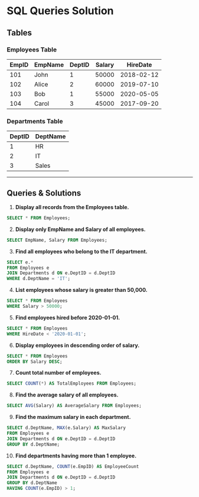 # SQL Queries Solution

## Tables

### Employees Table
| EmpID | EmpName | DeptID | Salary | HireDate   |
|-------|---------|--------|--------|------------|
| 101   | John    | 1      | 50000  | 2018-02-12 |
| 102   | Alice   | 2      | 60000  | 2019-07-10 |
| 103   | Bob     | 1      | 55000  | 2020-05-05 |
| 104   | Carol   | 3      | 45000  | 2017-09-20 |

### Departments Table
| DeptID | DeptName |
|--------|----------|
| 1      | HR       |
| 2      | IT       |
| 3      | Sales    |

---

## Queries & Solutions

1. **Display all records from the Employees table.**
```sql
SELECT * FROM Employees;
```

2. **Display only EmpName and Salary of all employees.**
```sql
SELECT EmpName, Salary FROM Employees;
```

3. **Find all employees who belong to the IT department.**
```sql
SELECT e.*
FROM Employees e
JOIN Departments d ON e.DeptID = d.DeptID
WHERE d.DeptName = 'IT';
```

4. **List employees whose salary is greater than 50,000.**
```sql
SELECT * FROM Employees
WHERE Salary > 50000;
```

5. **Find employees hired before 2020-01-01.**
```sql
SELECT * FROM Employees
WHERE HireDate < '2020-01-01';
```

6. **Display employees in descending order of salary.**
```sql
SELECT * FROM Employees
ORDER BY Salary DESC;
```

7. **Count total number of employees.**
```sql
SELECT COUNT(*) AS TotalEmployees FROM Employees;
```

8. **Find the average salary of all employees.**
```sql
SELECT AVG(Salary) AS AverageSalary FROM Employees;
```

9. **Find the maximum salary in each department.**
```sql
SELECT d.DeptName, MAX(e.Salary) AS MaxSalary
FROM Employees e
JOIN Departments d ON e.DeptID = d.DeptID
GROUP BY d.DeptName;
```

10. **Find departments having more than 1 employee.**
```sql
SELECT d.DeptName, COUNT(e.EmpID) AS EmployeeCount
FROM Employees e
JOIN Departments d ON e.DeptID = d.DeptID
GROUP BY d.DeptName
HAVING COUNT(e.EmpID) > 1;
```
